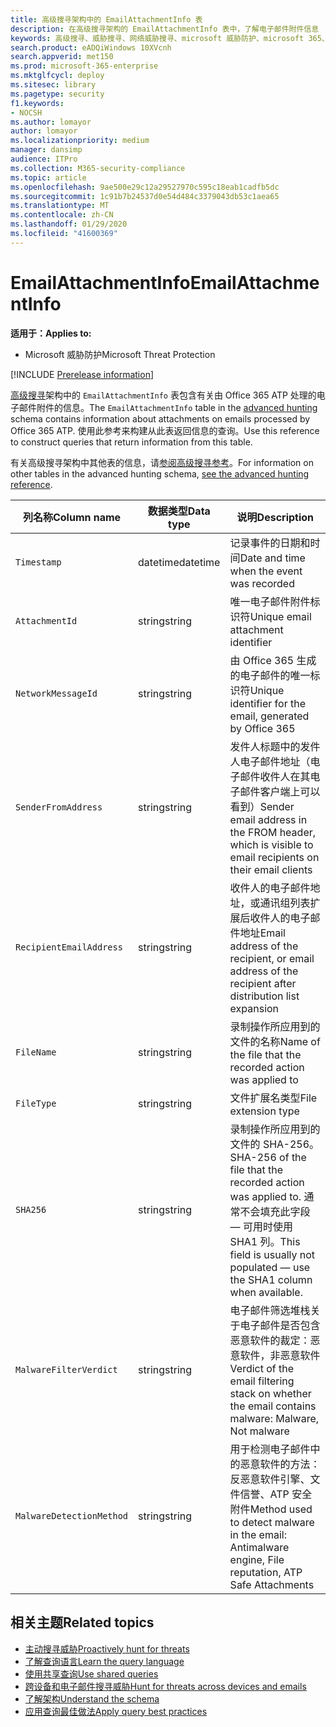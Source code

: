 ```yaml
---
title: 高级搜寻架构中的 EmailAttachmentInfo 表
description: 在高级搜寻架构的 EmailAttachmentInfo 表中，了解电子邮件附件信息
keywords: 高级搜寻、威胁搜寻、网络威胁搜寻、microsoft 威胁防护、microsoft 365、mtp、m365、搜索、查询、遥测、架构参考、kusto、表、列、数据类型、说明、EmailAttachmentInfo、网络邮件 id、发件人、收件人、附件 id、附件名称、恶意软件结论
search.product: eADQiWindows 10XVcnh
search.appverid: met150
ms.prod: microsoft-365-enterprise
ms.mktglfcycl: deploy
ms.sitesec: library
ms.pagetype: security
f1.keywords:
- NOCSH
ms.author: lomayor
author: lomayor
ms.localizationpriority: medium
manager: dansimp
audience: ITPro
ms.collection: M365-security-compliance
ms.topic: article
ms.openlocfilehash: 9ae500e29c12a29527970c595c18eab1cadfb5dc
ms.sourcegitcommit: 1c91b7b24537d0e54d484c3379043db53c1aea65
ms.translationtype: MT
ms.contentlocale: zh-CN
ms.lasthandoff: 01/29/2020
ms.locfileid: "41600369"
---
```

# <a name="emailattachmentinfo"></a><span data-ttu-id="7ca29-104">EmailAttachmentInfo</span><span class="sxs-lookup"><span data-stu-id="7ca29-104">EmailAttachmentInfo</span></span>

<span data-ttu-id="7ca29-105">**适用于：**</span><span class="sxs-lookup"><span data-stu-id="7ca29-105">**Applies to:**</span></span>
- <span data-ttu-id="7ca29-106">Microsoft 威胁防护</span><span class="sxs-lookup"><span data-stu-id="7ca29-106">Microsoft Threat Protection</span></span>

[!INCLUDE [Prerelease information](../includes/prerelease.md)]

<span data-ttu-id="7ca29-107">[高级搜寻](advanced-hunting-overview.md)架构中的 `EmailAttachmentInfo` 表包含有关由 Office 365 ATP 处理的电子邮件附件的信息。</span><span class="sxs-lookup"><span data-stu-id="7ca29-107">The `EmailAttachmentInfo` table in the [advanced hunting](advanced-hunting-overview.md) schema contains information about attachments on emails processed by Office 365 ATP.</span></span> <span data-ttu-id="7ca29-108">使用此参考来构建从此表返回信息的查询。</span><span class="sxs-lookup"><span data-stu-id="7ca29-108">Use this reference to construct queries that return information from this table.</span></span>

<span data-ttu-id="7ca29-109">有关高级搜寻架构中其他表的信息，请[参阅高级搜寻参考](advanced-hunting-schema-tables.md)。</span><span class="sxs-lookup"><span data-stu-id="7ca29-109">For information on other tables in the advanced hunting schema, [see the advanced hunting reference](advanced-hunting-schema-tables.md).</span></span>

| <span data-ttu-id="7ca29-110">列名称</span><span class="sxs-lookup"><span data-stu-id="7ca29-110">Column name</span></span> | <span data-ttu-id="7ca29-111">数据类型</span><span class="sxs-lookup"><span data-stu-id="7ca29-111">Data type</span></span> | <span data-ttu-id="7ca29-112">说明</span><span class="sxs-lookup"><span data-stu-id="7ca29-112">Description</span></span> |
|-------------|-----------|-------------|
| `Timestamp` | <span data-ttu-id="7ca29-113">datetime</span><span class="sxs-lookup"><span data-stu-id="7ca29-113">datetime</span></span> | <span data-ttu-id="7ca29-114">记录事件的日期和时间</span><span class="sxs-lookup"><span data-stu-id="7ca29-114">Date and time when the event was recorded</span></span> |
| `AttachmentId` | <span data-ttu-id="7ca29-115">string</span><span class="sxs-lookup"><span data-stu-id="7ca29-115">string</span></span> | <span data-ttu-id="7ca29-116">唯一电子邮件附件标识符</span><span class="sxs-lookup"><span data-stu-id="7ca29-116">Unique email attachment identifier</span></span> |
| `NetworkMessageId` | <span data-ttu-id="7ca29-117">string</span><span class="sxs-lookup"><span data-stu-id="7ca29-117">string</span></span> | <span data-ttu-id="7ca29-118">由 Office 365 生成的电子邮件的唯一标识符</span><span class="sxs-lookup"><span data-stu-id="7ca29-118">Unique identifier for the email, generated by Office 365</span></span> |
| `SenderFromAddress` | <span data-ttu-id="7ca29-119">string</span><span class="sxs-lookup"><span data-stu-id="7ca29-119">string</span></span> | <span data-ttu-id="7ca29-120">发件人标题中的发件人电子邮件地址（电子邮件收件人在其电子邮件客户端上可以看到）</span><span class="sxs-lookup"><span data-stu-id="7ca29-120">Sender email address in the FROM header, which is visible to email recipients on their email clients</span></span> |
| `RecipientEmailAddress` | <span data-ttu-id="7ca29-121">string</span><span class="sxs-lookup"><span data-stu-id="7ca29-121">string</span></span> | <span data-ttu-id="7ca29-122">收件人的电子邮件地址，或通讯组列表扩展后收件人的电子邮件地址</span><span class="sxs-lookup"><span data-stu-id="7ca29-122">Email address of the recipient, or email address of the recipient after distribution list expansion</span></span> |
| `FileName` | <span data-ttu-id="7ca29-123">string</span><span class="sxs-lookup"><span data-stu-id="7ca29-123">string</span></span> | <span data-ttu-id="7ca29-124">录制操作所应用到的文件的名称</span><span class="sxs-lookup"><span data-stu-id="7ca29-124">Name of the file that the recorded action was applied to</span></span> |
| `FileType` | <span data-ttu-id="7ca29-125">string</span><span class="sxs-lookup"><span data-stu-id="7ca29-125">string</span></span> | <span data-ttu-id="7ca29-126">文件扩展名类型</span><span class="sxs-lookup"><span data-stu-id="7ca29-126">File extension type</span></span> |
| `SHA256` | <span data-ttu-id="7ca29-127">string</span><span class="sxs-lookup"><span data-stu-id="7ca29-127">string</span></span> | <span data-ttu-id="7ca29-128">录制操作所应用到的文件的 SHA-256。</span><span class="sxs-lookup"><span data-stu-id="7ca29-128">SHA-256 of the file that the recorded action was applied to.</span></span> <span data-ttu-id="7ca29-129">通常不会填充此字段 — 可用时使用 SHA1 列。</span><span class="sxs-lookup"><span data-stu-id="7ca29-129">This field is usually not populated — use the SHA1 column when available.</span></span> |
| `MalwareFilterVerdict` | <span data-ttu-id="7ca29-130">string</span><span class="sxs-lookup"><span data-stu-id="7ca29-130">string</span></span> | <span data-ttu-id="7ca29-131">电子邮件筛选堆栈关于电子邮件是否包含恶意软件的裁定：恶意软件，非恶意软件</span><span class="sxs-lookup"><span data-stu-id="7ca29-131">Verdict of the email filtering stack on whether the email contains malware: Malware, Not malware</span></span> |
| `MalwareDetectionMethod` | <span data-ttu-id="7ca29-132">string</span><span class="sxs-lookup"><span data-stu-id="7ca29-132">string</span></span> | <span data-ttu-id="7ca29-133">用于检测电子邮件中的恶意软件的方法：反恶意软件引擎、文件信誉、ATP 安全附件</span><span class="sxs-lookup"><span data-stu-id="7ca29-133">Method used to detect malware in the email: Antimalware engine, File reputation, ATP Safe Attachments</span></span> |

## <a name="related-topics"></a><span data-ttu-id="7ca29-134">相关主题</span><span class="sxs-lookup"><span data-stu-id="7ca29-134">Related topics</span></span>
- [<span data-ttu-id="7ca29-135">主动搜寻威胁</span><span class="sxs-lookup"><span data-stu-id="7ca29-135">Proactively hunt for threats</span></span>](advanced-hunting-overview.md)
- [<span data-ttu-id="7ca29-136">了解查询语言</span><span class="sxs-lookup"><span data-stu-id="7ca29-136">Learn the query language</span></span>](advanced-hunting-query-language.md)
- [<span data-ttu-id="7ca29-137">使用共享查询</span><span class="sxs-lookup"><span data-stu-id="7ca29-137">Use shared queries</span></span>](advanced-hunting-shared-queries.md)
- [<span data-ttu-id="7ca29-138">跨设备和电子邮件搜寻威胁</span><span class="sxs-lookup"><span data-stu-id="7ca29-138">Hunt for threats across devices and emails</span></span>](advanced-hunting-query-emails-devices.md)
- [<span data-ttu-id="7ca29-139">了解架构</span><span class="sxs-lookup"><span data-stu-id="7ca29-139">Understand the schema</span></span>](advanced-hunting-schema-tables.md)
- [<span data-ttu-id="7ca29-140">应用查询最佳做法</span><span class="sxs-lookup"><span data-stu-id="7ca29-140">Apply query best practices</span></span>](advanced-hunting-best-practices.md)